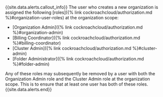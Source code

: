 {{site.data.alerts.callout_info}}
The user who creates a new organization is assigned the following [roles]({% link cockroachcloud/authorization.md %}#organization-user-roles) at the organization scope:

- [Organization Admin]({% link cockroachcloud/authorization.md %}#organization-admin)
- [Billing Coordinator]({% link cockroachcloud/authorization.md %}#billing-coordinator)
- [Cluster Admin]({% link cockroachcloud/authorization.md %}#cluster-admin)
- [Folder Administrator]({% link cockroachcloud/authorization.md %}#folder-admin)

Any of these roles may subsequently be removed by a user with both the Organization Admin role and the Cluster Admin role at the organization scope. This is to ensure that at least one user has both of these roles.
{{site.data.alerts.end}}
